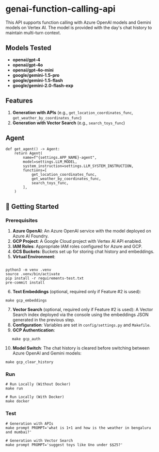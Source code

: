 # genai-function-calling-api

This API supports function calling with Azure OpenAI models and Gemini models on Vertex AI. The model is provided with the day's chat history to maintain multi-turn context.

## Models Tested

- **openai/gpt-4**
- **openai/gpt-4o**
- **openai/gpt-4o-mini**
- **google/gemini-1.5-pro**
- **google/gemini-1.5-flash**
- **google/gemini-2.0-flash-exp**

## Features

1. **Generation with APIs** (e.g., `get_location_coordinates_func`, `get_weather_by_coordinates_func`)
2. **Generation with Vector Search** (e.g., `search_toys_func`)

## Agent

```
def get_agent() -> Agent:
    return Agent(
        name=f"{settings.APP_NAME}-agent",
        model=settings.LLM_MODEL,
        system_instruction=settings.LLM_SYSTEM_INSTRUCTION,
        functions=[
            get_location_coordinates_func,
            get_weather_by_coordinates_func,
            search_toys_func,
        ],
    )
```

## 🚀 Getting Started

### Prerequisites

1. **Azure OpenAI**: An Azure OpenAI service with the model deployed on Azure AI Foundry.
2. **GCP Project**: A Google Cloud project with Vertex AI API enabled.
3. **IAM Roles**: Appropriate IAM roles configured for Azure and GCP.
4. **GCS Buckets**: Buckets set up for storing chat history and embeddings.
5. **Virtual Environment**:

```

python3 -m venv .venv
source .venv/bin/activate
pip install -r requirements-test.txt
pre-commit install
```

6. **Text Embeddings** (optional, required only if Feature #2 is used):

```
make gcp_embeddings
```

7. **Vector Search** (optional, required only if Feature #2 is used): A Vector Search index deployed via the console using the embeddings JSON generated in the previous step.
8. **Configuration**: Variables are set in `config/settings.py` and `Makefile`.
9. **GCP Authentication**:

```
   make gcp_auth
```

10. **Model Switch**: The chat history is cleared before switching between Azure OpenAI and Gemini models:

```
make gcp_clear_history
```

### Run

```
# Run Locally (Without Docker)
make run

# Run Locally (With Docker)
make docker

```

### Test

```
# Generation with APIs
make prompt PROMPT='what is 1+1 and how is the weather in bengaluru and mumbai?'

# Generation with Vector Search
make prompt PROMPT='suggest toys like Uno under $$25?'

```
